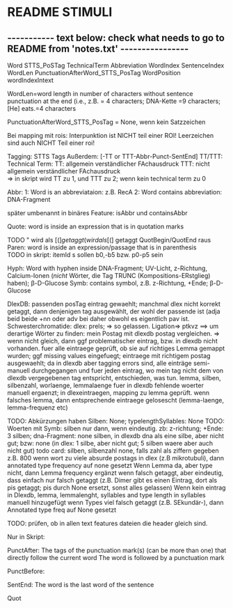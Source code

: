 # README STIMULI


## ----------- text below: check what needs to go to README from 'notes.txt' ----------------

Word	STTS_PoSTag	TechnicalTerm	Abbreviation	WordIndex	SentenceIndex	WordLen PunctuationAfterWord_STTS_PosTag WordPosition	wordIndexIntext


WordLen=word length in number of characters without sentence punctuation at the end (i.e., z.B. = 4 characters; DNA-Kette =9 characters; [He] eats.=4 characters


PunctuationAfterWord_STTS_PosTag = None, wenn kein Satzzeichen

Bei mapping mit rois: Interpunktion ist NICHT teil einer ROI! Leerzeichen sind auch NICHT Teil einer roi!


Tagging:
STTS Tags
Außerdem:
[-TT or TTT-Abbr-Punct-SentEnd] 
TT/TTT: Technical Term: 
	TT: allgemein verständlicher FAchausdruck
	TTT: nicht allgemein verständlicher FAchausdruck	
=> in skript wird TT zu 1, und TTT zu 2; wenn kein technical term zu 0

Abbr: 
	1: Word is an abbreviataion: z.B. RecA
	2: Word contains abbreviation: DNA-Fragment

später umbenannt in binäres Feature: isAbbr und containsAbbr

Quote: word is inside an expression that is in quotation marks 


TODO
" wird als [$(] getaggt 
( wird als [$(] getaggt 
QuotBegin/QuotEnd raus
Paren: word is inside an expression/passage that is in parenthesis		
TODO in skript: itemId s sollen b0,-b5 bzw. p0-p5 sein	
	
	
Hyph: Word with hyphen inside DNA-Fragment; UV-Licht, z-Richtung, Calcium-Ionen (*nicht* Wörter, die Tag TRUNC (Kompositions-ERstglieg) haben); β-D-Glucose
Symb: contains symbol, z.B. z-Richtung, +Ende; β-D-Glucose


DlexDB:
passenden posTag eintrag gewaehlt; manchmal dlex nicht korrekt getaggt, dann denjenigen tag ausgewählt, der wohl der passende ist (adja beid beide +nn oder adv bei daher obwohl es eigentlich pav ist.
Schwesterchromatide: dlex: prels; => so gelassen.
Ligation=> ptkvz
==> um derartige Wörter zu finden: mein Postag mit dlexdb postag vergleichen. => wenn nicht gleich, dann ggf problematischer eintrag, bzw. in dlexdb nicht vorhanden.
fuer alle eintraege geprüft, ob sie auf richtiges Lemma gemappt wurden; ggf missing values eingefuegt;
eintraege mit richtigem postag ausgewaehlt; da in dlexdb aber tagging errors sind, alle einträge semi-manuell durchgegangen und fuer jeden eintrag, wo mein tag nicht dem von dlexdb vergegebenen tag entspricht, entschieden, was tun. 
lemma, silben, silbenzahl, worlaenge, lemmalaenge fuer in dlexdb fehlende woerter manuell ergaenzt;
in dlexeintraegen, mapping zu lemma geprüft. wenn falsches lemma, dann entsprechende eintraege gelosescht (lemma-laenge, lemma-frequenz etc)


TODO: Abkürzungen haben Silben: None; typelengthSyllables: None
TODO: Woerten mit Symb: silben nur dann, wenn eindeutig. zb: z-richtung; +Ende: 3 silben; dna-Fragment: none silben, in dlexdb dna als eine silbe, aber nicht gut; bzw: none (in dlex: 1 silbe, aber nicht gut; 5 silben waere aber auch nicht gut)
todo card: silben, silbenzahl none, falls zahl als ziffern gegeben z.B. 800
wenn wort zu viele absurde postags in dlex (z.B mikrotubuli), dann annotated type frequency auf none gesetzt
Wenn Lemma da, aber type nicht, dann Lemma frequency ergänzt
wenn falsch getaggt, aber eindeutig, dass einfach nur falsch getaggt (z.B. Dimer gibt es einen Eintrag, dort als pis getaggt; pis durch None ersetzt, sonst alles gelassen)
Wenn kein eintrag in Dlexdb, lemma, lemmalenght, syllables and type length in syllables manuell hinzugefügt
wenn Types viel falsch getaggt (z.B. SEkundär-), dann Annotated type freq auf None gesetzt


TODO:
prüfen, ob in allen text features dateien die header gleich sind.
	
Nur in Skript:	
	
PunctAfter:
 	The tags of the punctuation mark(s) (can be more than one) that directly follow the current word
	The word is followed by a punctuation mark
	
PunctBefore:
	
SentEnd: The word is the last word of the sentence	

Quot

	
